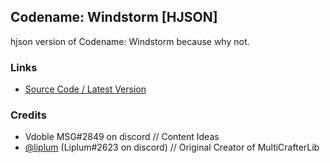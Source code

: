 ## Codename: Windstorm [HJSON]

hjson version of Codename: Windstorm because why not.

### Links

- [Source Code / Latest Version](https://github.com/driftheque/CodenameWindstormHJSON/archive/refs/heads/main.zip)

### Credits

- Vdoble MSG#2849 on discord // Content Ideas
- [@liplum](github.com/liplum) (Liplum#2623 on discord) // Original Creator of MultiCrafterLib
